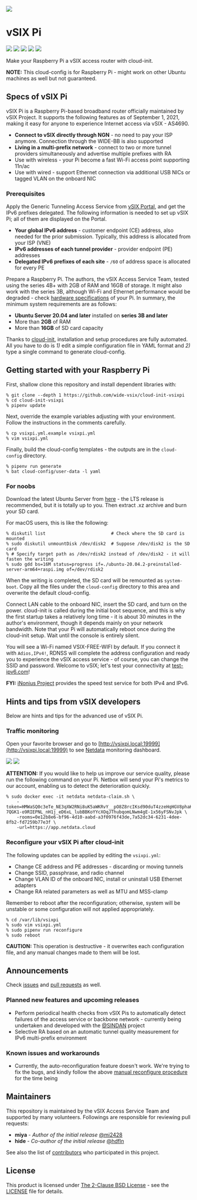 ![](https://i.imgur.com/AluMwI0.png)

# vSIX Pi
[![](http://img.shields.io/github/license/wide-vsix/vsixpi)](LICENSE) [![](https://img.shields.io/github/issues/wide-vsix/vsixpi)](https://github.com/wide-vsix/vsixpi/issues) [![](https://img.shields.io/github/issues-pr/wide-vsix/vsixpi)](https://github.com/wide-vsix/vsixpi/pulls) [![](https://img.shields.io/github/last-commit/wide-vsix/vsixpi)](https://github.com/wide-vsix/vsixpi/commits) [![](https://img.shields.io/github/release/wide-vsix/vsixpi)](https://github.com/wide-vsix/vsixpi/releases)

Make your Raspberry Pi a vSIX access router with cloud-init.

**NOTE:** This cloud-config is for Raspberry Pi - might work on other Ubuntu machines as well but not guaranteed.

## Specs of vSIX Pi
vSIX Pi is a Raspberry Pi-based broadband router officially maintained by vSIX Project. It supports the following features as of September 1, 2021, making it easy for anyone to experience Internet access via vSIX - AS4690.

- **Connect to vSIX directly through NGN** - no need to pay your ISP anymore. Connection through the WIDE-BB is also supported 
- **Living in a multi-prefix network** - connect to two or more tunnel providers simultaneously and advertise multiple prefixes with RA
- Use with wireless - your Pi become a fast Wi-Fi access point supporting 11n/ac
- Use with wired - support Ethernet connection via additional USB NICs or tagged VLAN on the onboard NIC

### Prerequisites
Apply the Generic Tunneling Access Service from [vSIX Portal](https://portal.vsix.wide.ad.jp/), and get the IPv6 prefixes delegated. The following information is needed to set up vSIX Pi; all of them are displayed on the Portal.

- **Your global IPv6 address** - customer endpoint (CE) address, also needed for the prior submission. Typically, this address is allocated from your ISP (VNE)
- **IPv6 addresses of each tunnel provider** - provider endpoint (PE) addresses
- **Delegated IPv6 prefixes of each site** - `/60` of address space is allocated for every PE

Prepare a Raspberry Pi. The authors, the vSIX Access Service Team, tested using the series 4B+ with 2GB of RAM and 16GB of storage. It might also work with the series 3B, although Wi-Fi and Ethernet performance would be degraded - check  [hardware specifications](https://en.wikipedia.org/wiki/Raspberry_Pi#Specifications) of your Pi. In summary, the minimum system requirements are as follows:

- **Ubuntu Server 20.04 and later** installed on **series 3B and later**
- More than **2GB** of RAM
- More than **16GB** of SD card capacity

Thanks to [cloud-init](https://cloudinit.readthedocs.io/en/latest/), installation and setup procedures are fully automated. All you have to do is *1)* edit a simple configuration file in YAML format and *2)* type a single command to generate cloud-config.

## Getting started with your Raspberry Pi
First, shallow clone this repository and install dependent libraries with:

```
% git clone --depth 1 https://github.com/wide-vsix/cloud-init-vsixpi
% cd cloud-init-vsixpi
% pipenv update
```

Next, override the example variables adjusting with your environment. Follow the instructions in the comments carefully.

```
% cp vsixpi.yml.example vsixpi.yml
% vim vsixpi.yml
```

Finally, build the cloud-config templates - the outputs are in the `cloud-config` directory.

```
% pipenv run generate
% bat cloud-config/user-data -l yaml
```

### For noobs
Download the latest Ubuntu Server from [here](https://ubuntu.com/download/raspberry-pi) - the LTS release is recommended, but it is totally up to you. Then extract .xz archive and burn your SD card.

For macOS users, this is like the following:

```
% diskutil list                         # Check where the SD card is mounted
% sudo diskutil unmountDisk /dev/disk2  # Suppose /dev/disk2 is the SD card
% # Specify target path as /dev/rdisk2 instead of /dev/disk2 - it will fasten the writing
% sudo gdd bs=16M status=progress if=./ubuntu-20.04.2-preinstalled-server-arm64+raspi.img of=/dev/rdisk2
```

When the writing is completed, the SD card will be remounted as `system-boot`. Copy all the files under the `cloud-config` directory to this area and overwrite the default cloud-config.

Connect LAN cable to the onboard NIC, insert the SD card, and turn on the power. cloud-init is called during the initial boot sequence, and this is why the first startup takes a relatively long time - it is about 30 minutes in the author's environment, though it depends mainly on your network bandwidth. Note that your Pi will automatically reboot once during the cloud-init setup. Wait until the console is entirely silent.

You will see a Wi-Fi named VSIX-FREE-WIFI by default. If you connect it with `Adios,IPv4!`, RDNSS will complete the address configuration and ready you to experience the vSIX access service - of course, you can change the SSID and password. Welcome to vSIX; let's test your connectivity at [test-ipv6.com](https://test-ipv6.com/)!

**FYI:** [iNonius Project](https://inonius.net/) provides the speed test service for both IPv4 and IPv6.

## Hints and tips from vSIX developers
Below are hints and tips for the advanced use of vSIX Pi.

### Traffic monitoring
Open your favorite browser and go to [http://vsixpi.local:19999](http://vsixpi.local:19999) to see [Netdata](https://www.netdata.cloud/) monitoring dashboard.

[![](https://i.imgur.com/nHMLnWY.png)](https://i.imgur.com/nHMLnWY.png)
[![](https://i.imgur.com/uYjA47F.png)](https://i.imgur.com/uYjA47F.png)

**ATTENTION:** If you would like to help us improve our service quality, please run the following command on your Pi. Netbox will send your Pi's metrics to our account, enabling us to detect the deterioration quickly.

```
% sudo docker exec -it netdata netdata-claim.sh \
    -token=HMWaSQ0c3eTe_NE3qXW2RNi8uK5aWKRvY__pO8Z8rcIKsd90duT4zzeHqHGV8phaKzp-7QGK1-o9RIEPNL_nH1j_eD6xL_lubBBKoYYcXOqJThubqomLNwm4gE-1x56yFSNvJpk \
    -rooms=0e12b8e6-bf96-4d10-aabd-a3f0976f43de,7a52dc34-6231-4dee-8fb2-fd7259b77e3f \
    -url=https://app.netdata.cloud
```

### Reconfigure your vSIX Pi after cloud-init
The following updates can be applied by editing the `vsixpi.yml`:

- Change CE address and PE addresses - discarding or moving tunnels
- Change SSID, passphrase, and radio channel
- Change VLAN ID of the onboard NIC, install or uninstall USB Ethernet adapters
- Change RA related parameters as well as MTU and MSS-clamp

Remember to reboot after the reconfiguration; otherwise, system will be unstable or some configuration will not applied appropriately.

```
% cd /var/lib/vsixpi
% sudo vim vsixpi.yml
% sudo pipenv run reconfigure
% sudo reboot
```

**CAUTION:** This operation is destructive - it overwrites each configuration file, and any manual changes made to them will be lost.

## Announcements
Check [issues](https://github.com/wide-vsix/cloud-init-vsixpi/issues) and [pull requests](https://github.com/wide-vsix/cloud-init-vsixpi/pulls) as well.

### Planned new features and upcoming releases

- Perform periodical health checks from vSIX Pis to automatically detect failures of the access service or backbone network - currently being undertaken and developed with the [@SINDAN](https://github.com/SINDAN) project
- Selective RA based on an automatic tunnel quality measurement for IPv6 multi-prefix environment

### Known issues and workarounds

- Currently, the auto-reconfiguration feature doesn't work. We're trying to fix the bugs, and kindly follow the above [manual reconfigure procedure](https://github.com/wide-vsix/vsixpi#reconfigure-running-vsix-pi) for the time being

## Maintainers
This repository is maintained by the vSIX Access Service Team and supported by many volunteers. Followings are responsible for reviewing pull requests:

- **miya** - *Author of the initial release* [@mi2428](https://github.com/mi2428)
- **hide** - *Co-author of the initial release* [@hdfln](https://github.com/hdfln)

See also the list of [contributors](https://github.com/wide-vsix/vsixpi/graphs/contributors) who participated in this project.

## License
This product is licensed under [The 2-Clause BSD License](https://opensource.org/licenses/BSD-2-Clause) - see the [LICENSE](LICENSE) file for details.
